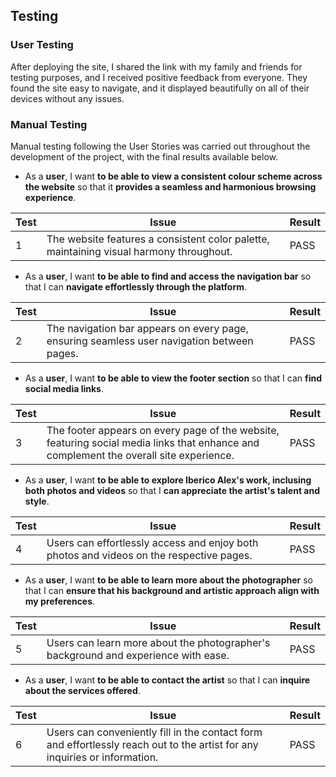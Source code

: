 ## **Testing**

### **User Testing**
After deploying the site, I shared the link with my family and friends for testing purposes, and I received positive feedback from everyone. They found the site easy to navigate, and it displayed beautifully on all of their devices without any issues.


### **Manual Testing**
Manual testing following the User Stories was carried out throughout the development of the project, with the final results available below.




- As a **user**, I want **to be able to view a consistent colour scheme across the website** so that it **provides a seamless and harmonious browsing experience**.

| **Test** | Issue | Result |
| -------- | ----- | ------ |
| 1        | The website features a consistent color palette, maintaining visual harmony throughout. | PASS   |

- As a **user**, I want **to be able to find and access the navigation bar** so that I can **navigate effortlessly through the platform**.

| **Test** | Issue | Result |
| -------- | ----- | ------ |
| 2        | The navigation bar appears on every page, ensuring seamless user navigation between pages. | PASS   |

- As a **user**, I want **to be able to view the footer section** so that I can **find social media links**.

| **Test** | Issue | Result |
| -------- | ----- | ------ |
| 3        | The footer appears on every page of the website, featuring social media links that enhance and complement the overall site experience. | PASS   |

- As a **user**, I want **to be able to explore Iberico Alex's work, inclusing both photos and videos** so that I  **can appreciate the artist's talent and style**.

| **Test** | Issue | Result |
| -------- | ----- | ------ |
| 4        | Users can effortlessly access and enjoy both photos and videos on the respective pages. | PASS   |

- As a **user**, I want **to be able to learn more about the photographer** so that I can **ensure that his background and artistic approach align with my preferences**.

| **Test** | Issue | Result |
| -------- | ----- | ------ |
| 5        | Users can learn more about the photographer's background and experience with ease. | PASS   |

- As a **user**, I want **to be able to contact the artist** so that I can **inquire about the services offered**.

| **Test** | Issue | Result |
| -------- | ----- | ------ |
| 6        | Users can conveniently fill in the contact form and effortlessly reach out to the artist for any inquiries or information. | PASS   |